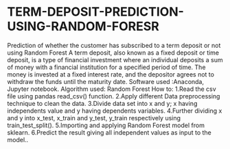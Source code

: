 # TERM-DEPOSIT-PREDICTION-USING-RANDOM-FORESR
Prediction of whether the customer has subscribed to a term deposit or not using Random Forest
A term deposit, also known as a fixed deposit or time deposit, is a type of financial investment where an individual deposits a sum of money with a financial institution for a specified period of time. The money is invested at a fixed interest rate, and the depositor agrees not to withdraw the funds until the maturity date.
Software used :Anaconda, Jupyter notebook.
Algorithm used: Random Forest
How to:
1.Read the csv file using pandas read_csv() function.
2.Apply different Data preprocessing technique to clean the data. 
3.Divide data set into x and y; x having independents value and y having dependents variables.
4.Further dividing x and y into x_test, x_train and y_test, y_train respectively using train_test_split().
5.Importing and applying Random Forest model from sklearn.
6.Predict the result giving all independent values as input to the model..



